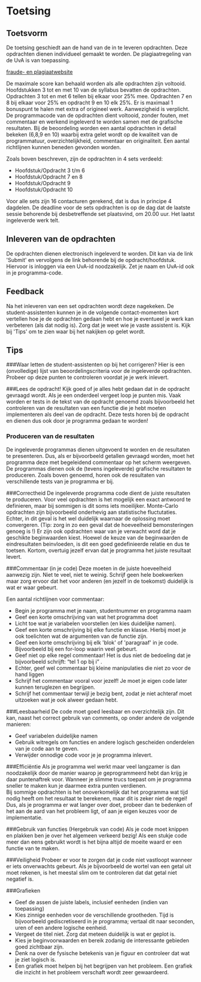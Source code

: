# Toetsing

## Toetsvorm
De toetsing geschiedt aan de hand van de in te leveren opdrachten.
Deze opdrachten dienen individueel gemaakt te worden. De plagiaatregeling 
van de UvA is van toepassing.

[fraude- en plagiaatwebsite](http://www.uva.nl/plagiaat)

De maximale score kan behaald worden als alle opdrachten zijn voltooid. Hoofdstukken
3 tot en met 10 van de syllabus bevatten de opdrachten.
Opdrachten 3 tot en met 6 tellen bij elkaar voor 25% mee. Opdrachten 7 en 8 
bij elkaar voor 25% en opdracht 9 en 10 elk 25%. Er is maximaal 1 bonuspunt te
halen met extra of origineel werk. Aanwezigheid is verplicht.
De programmacode van de opdrachten dient voltooid, zonder fouten, met commentaar en werkend
ingeleverd te worden samen met de grafische resultaten. Bij de beoordeling worden een aantal 
opdrachten in detail bekeken (6,8,9 en 10) waarbij extra gelet wordt op de kwaliteit van de
programmatuur, overzichtelijkheid, commentaar en originaliteit. Een aantal richtlijnen kunnen beneden
gevonden worden.

Zoals boven beschreven, zijn de opdrachten in 4 sets verdeeld:

  * Hoofdstuk/Opdracht 3 t/m 6
  * Hoofdstuk/Opdracht 7 en 8 
  * Hoofdstuk/Opdracht 9 
  * Hoofdstuk/Opdracht 10
  

Voor alle sets zijn 16 contacturen gerekend, dat is dus in principe 4 dagdelen. 
De deadline voor de sets opdrachten is op de dag dat de laatste sessie behorende bij desbetreffende set
plaatsvind, om 20.00 uur. Het laatst ingeleverde werk telt.

## Inleveren van de opdrachten
De opdrachten dienen electronisch ingeleverd te worden. Dit kan via
de link 'Submit' en vervolgens de link behorende bij de opdracht/hoofdstuk.
Hiervoor is inloggen via een UvA-id noodzakelijk. Zet je naam en UvA-id ook in je
programma-code.

## Feedback
Na het inleveren van een set opdrachten wordt deze nagekeken. De student-assistenten kunnen je in de volgende
contact-momenten kort vertellen hoe je de opdrachten gedaan hebt en hoe je eventueel je werk kan verbeteren (als dat nodig is).
Zorg dat je weet wie je vaste assistent is.  Kijk bij 'Tips' om te zien waar bij het nakijken op gelet wordt. 

## Tips

###Waar letten de student-assistenten op bij het corrigeren?
Hier is een (onvolledige) lijst van beoordelingscriteria voor de ingeleverde opdrachten. Probeer op deze punten te controleren voordat je je werk inlevert.

###Lees de opdracht!
Kijk goed of je alles hebt gedaan dat in de opdracht gevraagd wordt. Als je een onderdeel vergeet loop je punten mis.
Vaak worden er tests in de tekst van de opdracht genoemd zoals bijvoorbeeld het controleren van de resultaten 
van een functie die je hebt moeten implementeren als deel van de opdracht. Deze tests horen bij de opdracht en dienen
dus ook door je programma gedaan te worden!

### Produceren van de resultaten
De ingeleverde programmas dienen uitgevoerd te worden en de resultaten te presenteren. Dus, als er bijvoorbeeld getallen gevraagd worden,
moet het programma deze met begeleidend commentaar op het scherm weergeven. De programmas dienen ook de (tevens ingeleverde)
grafische resultaten te produceren. Zoals boven genoemd, horen ook de resultaten van verschillende tests van je programma er bij.

###Correctheid
De ingeleverde programma code dient de juiste resultaten te produceren. Voor veel opdrachten is het mogelijk een exact antwoord te definieren, maar bij sommigen is dit soms iets moeilijker. Monte-Carlo opdrachten zijn bijvoorbeeld onderhevig aan statistische fluctutaties. Echter, in dit geval is het wel duidelijk waarnaar de oplossing moet convergeren. (Tip: zorg in zo een geval dat de hoeveelheid bemonsteringen genoeg is !)  Er zijn ook opdrachten waar van je verwacht word dat je geschikte beginwaarden kiest. Hoewel de keuze van de beginwaarden de eindresultaten beinvloeden, is dit een goed gedefinieerde relatie en dus te toetsen. 
Kortom, overtuig jezelf ervan dat je programma het juiste resultaat levert.

###Commentaar (in je code)
Deze moeten in de juiste hoeveelheid aanwezig zijn. Niet te veel, niet te weinig. Schrijf geen hele boekwerken maar zorg ervoor dat het voor anderen (en jezelf in de toekomst) duidelijk is wat er waar gebeurt.

Een aantal richtlijnen voor commentaar:

  * Begin je programma met je naam, studentnummer en programma naam
  * Geef een korte omschrijving van wat het programma doet
  * Licht toe wat je variabelen voorstellen (en kies duidelijke namen).
  * Geef een korte omschrijving bij elke functie en klasse. Hierbij moet je ook toelichten wat de argumenten van de functie zijn.
  * Geef een korte omschrijving bij elk 'blok' of 'paragraaf' in je code. Bijvoorbeeld bij een for-loop waarin veel gebeurt.
  * Geef niet op elke regel commentaar! Het is dus niet de bedoeling dat je bijvoorbeeld schrijft: “tel 1 op bij i” . 
  * Echter, geef wel commentaar bij kleine manipulaties die niet zo voor de hand liggen
  * Schrijf het commentaar vooral voor jezelf! Je moet je eigen code later kunnen teruglezen en begrijpen.
  * Schrijf het commentaar terwijl je bezig bent, zodat je niet achteraf moet uitzoeken wat je ook alweer gedaan hebt.

###Leesbaarheid
De code moet goed leesbaar en overzichtelijk zijn. Dit kan, naast het correct gebruik van comments, op onder andere de volgende manieren:
  * Geef variabelen duidelijke namen
  * Gebruik witregels om functies en andere logisch gescheiden onderdelen van je code aan te geven.
  * Verwijder onnodige code voor je je programma inlevert.

###Efficiëntie
Als je programma wel werkt maar veel langzamer is dan noodzakelijk door de manier waarop je geprogrammeerd hebt dan krijg je daar puntenaftrek voor. Wanneer je slimme trucs toepast om je programma sneller te maken kun je daarmee extra punten verdienen.  
Bij sommige opdrachten is het onoverkomelijk dat het programma wat tijd nodig heeft om het resultaat te berekenen, maar dit is zeker niet de regel! Dus, als je programma er wat langer over doet, probeer dan te bedenken of het aan de aard van het probleem ligt, of aan je eigen keuzes voor de implementatie.

###Gebruik van functies (Hergebruik van code)
Als je code moet knippen en plakken ben je over het algemeen verkeerd bezig! Als een stukje code meer dan eens gebruikt wordt is het bijna altijd de moeite waard er een functie van te maken.

###Veiligheid
Probeer er voor te zorgen dat je code niet vastloopt wanneer er iets onverwachts gebeurt. Als je bijvoorbeeld de wortel van een getal uit moet rekenen, is het meestal slim om te controleren dat dat getal niet negatief is.

###Grafieken
  * Geef de assen de juiste labels, inclusief eenheden (indien van toepassing)
  * Kies zinnige eenheden voor de verschillende grootheden. Tijd is bijvoorbeeld gediscretiseerd in je programma; vertaal dit naar seconden, uren of een andere logische eenheid. 
  * Vergeet de titel niet. Zorg dat meteen duidelijk is wat er geplot is.
  * Kies je beginvoorwaarden en bereik zodanig de interessante gebieden goed zichtbaar zijn. 
  * Denk na over de fysische betekenis van je figuur en controleer dat wat je ziet logisch is. 
  * Een grafiek moet helpen bij het begrijpen van het probleem. Een grafiek die inzicht in het probleem verschaft wordt zeer gewaardeerd.
